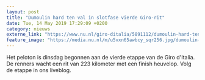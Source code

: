 ```yaml
---
layout: post
title: "Dumoulin hard ten val in slotfase vierde Giro-rit"
date: Tue, 14 May 2019 17:29:09 +0200
category: nieuws
externe_link: "https://www.nu.nl/giro-ditalia/5891112/dumoulin-hard-ten-val-in-slotfase-vierde-giro-rit.html"
feature_image: "https://media.nu.nl/m/u5vxn65awbcy_sqr256.jpg/dumoulin-hard-ten-val-in-slotfase-vierde-giro-rit.jpg"
---
```


Het peloton is dinsdag begonnen aan de vierde etappe van de Giro d'Italia. De renners wacht een rit van 223 kilometer met een finish heuvelop. Volg de etappe in ons liveblog.
